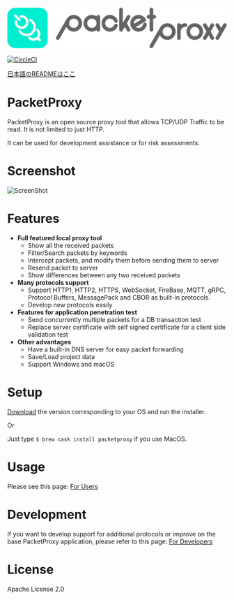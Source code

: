 ![PacketProxy](./assets/images/packetproxy.png)

[![CircleCI](https://circleci.com/gh/DeNA/PacketProxy/tree/master.svg?style=svg)](https://circleci.com/gh/DeNA/PacketProxy/tree/master)

[日本語のREADMEはここ](https://github.com/DeNA/PacketProxy/blob/master/README.ja.md)

# PacketProxy

PacketProxy is an open source proxy tool that allows TCP/UDP Traffic to be read. It is not limited to just HTTP.

It can be used for development assistance or for risk assessments.
 
# Screenshot

![ScreenShot](./assets/images/screenshot.gif)
 
# Features
 
- **Full featured local proxy tool**
  - Show all the received packets
  - Filter/Search packets by keywords
  - Intercept packets, and modify them before sending them to server
  - Resend packet to server
  - Show differences between any two received packets
- **Many protocols support**
  - Support HTTP1, HTTP2, HTTPS, WebSocket, FireBase, MQTT, gRPC, Protocol Buffers, MessagePack and CBOR as built-in protocols.
  - Develop new protocols easily
- **Features for application penetration test**
  - Send concurrently multiple packets for a DB transaction test
  - Replace server certificate with self signed certificate for a client side validation test
- **Other advantages**
  - Have a built-in DNS server for easy packet forwarding
  - Save/Load project data
  - Support Windows and macOS

# Setup
  
[Download](https://github.com/DeNA/PacketProxy/releases) the version corresponding to your OS and run the installer. 

Or

Just type `$ brew cask install packetproxy` if you use MacOS.

# Usage

Please see this page: [For Users](https://github.com/DeNA/PacketProxy/wiki/Using-PacketProxy)
 
# Development

If you want to develop support for additional protocols or improve on the base PacketProxy application, please refer to this page:
[For Developers](https://github.com/DeNA/PacketProxy/wiki/Developing-PacketProxy)

 
# License

Apache License 2.0

